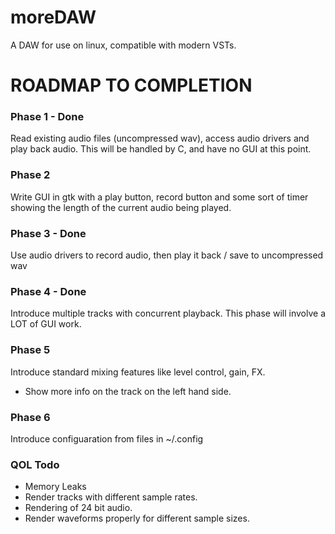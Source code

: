 # moreDAW
A DAW for use on linux, compatible with modern VSTs.

# ROADMAP TO COMPLETION

### Phase 1 - Done
Read existing audio files (uncompressed wav), access audio drivers and play back audio.
This will be handled by C, and have no GUI at this point.

### Phase 2
Write GUI in gtk with a play button, record button and some sort of timer showing the length of the current audio 
being played.

### Phase 3 - Done
Use audio drivers to record audio, then play it back / save to uncompressed wav

### Phase 4 - Done
Introduce multiple tracks with concurrent playback. This phase will involve a LOT of GUI work.

### Phase 5
Introduce standard mixing features like level control, gain, FX.

- Show more info on the track on the left hand side.

### Phase 6
Introduce configuaration from files in ~/.config



### QOL Todo
- Memory Leaks
- Render tracks with different sample rates.
- Rendering of 24 bit audio.
- Render waveforms properly for different sample sizes.
